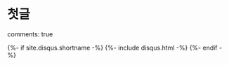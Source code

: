 
# 첫글

comments: true

{%- if site.disqus.shortname -%}
  {%- include disqus.html -%}
{%- endif -%}
